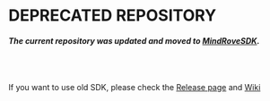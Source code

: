 # DEPRECATED REPOSITORY
#### <i>The current repository was updated and moved to [MindRoveSDK](https://github.com/MindRove/MindRoveSDK). </i>
</br>
</br>

If you want to use old SDK, please check the [Release page](https://github.com/MindRove/SDK_Public/releases) and [Wiki](https://github.com/MindRove/SDK_Public/wiki)

